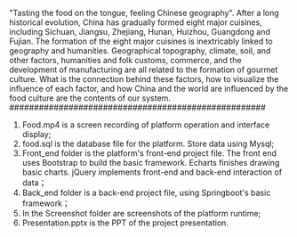 "Tasting the food on the tongue, feeling Chinese geography". After a long historical evolution, China has gradually formed eight major cuisines, including Sichuan, Jiangsu, Zhejiang, Hunan, Huizhou, Guangdong and Fujian. The formation of the eight major cuisines is inextricably linked to geography and humanities. Geographical topography, climate, soil, and other factors, humanities and folk customs, commerce, and the development of manufacturing are all related to the formation of gourmet culture. What is the connection behind these factors, how to visualize the influence of each factor, and how China and the world are influenced by the food culture are the contents of our system.
 
####################################################

1. Food.mp4 is a screen recording of platform operation and interface display;
2. food.sql is the database file for the platform. Store data using Mysql;
3. Front_end folder is the platform's front-end project file. The front end uses Bootstrap to build the basic framework. Echarts finishes drawing basic charts. jQuery implements front-end and back-end interaction of data；
4. Back_end folder  is a back-end project file, using Springboot's basic framework；
5. In the Screenshot folder are screenshots of the platform runtime;
6. Presentation.pptx is the PPT of the project presentation.
